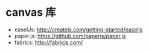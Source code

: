 # canvas 库

* easelJs: <http://createjs.com/getting-started/easeljs>
* paper.js: <https://github.com/paperjs/paper.js>
* fabrics: <http://fabricjs.com/>